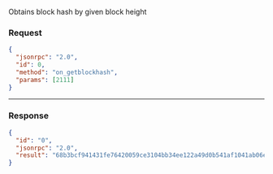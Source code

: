 Obtains block hash by given block height

### Request

```json
{
  "jsonrpc": "2.0",
  "id": 0,
  "method": "on_getblockhash",
  "params": [2111]
}
```

---

### Response

```json
{
  "id": "0",
  "jsonrpc": "2.0",
  "result": "68b3bcf941431fe76420059ce3104bb34ee122a49d0b541af1041ab06e0015bb"
}
```
